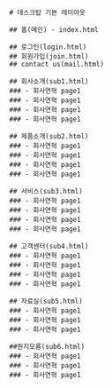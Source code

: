 
	# 데스크탑 기본 레이아웃

	## 홈(메인) - index.html

	## 로그인(login.html)
	## 회원가입(join.html)
	## contact us(mail.html)

	## 회사소개(sub1.html)
	### - 회사연혁 page1
	### - 회사연혁 page1
	### - 회사연혁 page1
	### - 회사연혁 page1

	## 제품소개(sub2.html)
	### - 회사연혁 page1
	### - 회사연혁 page1
	### - 회사연혁 page1
	### - 회사연혁 page1

	## 서비스(sub3.html)
	### - 회사연혁 page1
	### - 회사연혁 page1
	### - 회사연혁 page1
	### - 회사연혁 page1

	## 고객센터(sub4.html)
	### - 회사연혁 page1
	### - 회사연혁 page1
	### - 회사연혁 page1
	### - 회사연혁 page1

	## 자료실(sub5.html)
	### - 회사연혁 page1
	### - 회사연혁 page1
	### - 회사연혁 page1

	##뭔지모름(sub6.html)
	### - 회사연혁 page1
	### - 회사연혁 page1
	### - 회사연혁 page1
